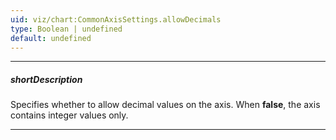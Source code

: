 ```yaml
---
uid: viz/chart:CommonAxisSettings.allowDecimals
type: Boolean | undefined
default: undefined
---
```

---
##### shortDescription
Specifies whether to allow decimal values on the axis. When **false**, the axis contains integer values only.

---
